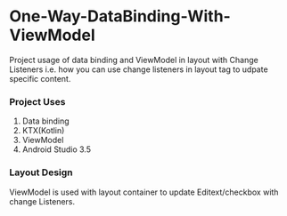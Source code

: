 
# One-Way-DataBinding-With-ViewModel

Project usage of data binding and ViewModel in layout with Change Listeners i.e. how you can use change listeners in layout tag to udpate specific content. 

###  Project Uses
1. Data binding
2. KTX(Kotlin)
3. ViewModel
4. Android Studio 3.5

### Layout Design
ViewModel is used with layout container to update Editext/checkbox with change Listeners.

